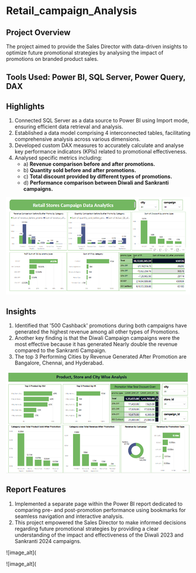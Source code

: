 # Retail_campaign_Analysis
## Project Overview
The project aimed to provide the Sales Director with data-driven insights to optimize future promotional strategies by analysing the impact of promotions on branded product sales.

## **Tools Used:** Power BI, SQL Server, Power Query, DAX

## Highlights

1. Connected SQL Server as a data source to Power BI using Import mode, ensuring efficient data retrieval and analysis.
2. Established a data model comprising 4 interconnected tables, facilitating comprehensive analysis across various dimensions.
3. Developed custom DAX measures to accurately calculate and analyse key performance indicators (KPIs) related to promotional effectiveness.
4. Analysed specific metrics including: 
    - a) **Revenue comparison before and after promotions.**
    - b) **Quantity sold before and after promotions.**
    - c) **Total discount provided by different types of promotions.**
    - d) **Performance comparison between Diwali and Sankranti campaigns.**
  
![image_alt](https://github.com/ritwik-1998/Retail_campaign_Analysis/blob/8651a7ba650e30e5c85942d765d59398472779be/Screenshot%202025-03-17%20174352.png)

##  Insights

1. Identified that '500 Cashback' promotions during both campaigns have generated the highest revenue among all other types of Promotions.
2. Another key finding is that the Diwali Campaign campaigns were the most effective because it has generated Nearly double the revenue compared to the Sankranti Campaign.
3. The top 3 Performing Cities by Revenue Generated After Promotion are Bangalore, Chennai, and Hyderabad.

![image_alt](https://github.com/ritwik-1998/Retail_campaign_Analysis/blob/main/Screenshot%202025-03-17%20174434.png?raw=true)

## Report Features
1. Implemented a separate page within the Power BI report dedicated to comparing pre- and post-promotion performance using bookmarks for seamless navigation and interactive analysis.
2. This project empowered the Sales Director to make informed decisions regarding future promotional strategies by providing a clear understanding of the impact and effectiveness of the Diwali 2023 and Sankranti 2024 campaigns.

![image_alt](

![image_alt](

